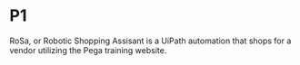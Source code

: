 # P1
RoSa, or Robotic Shopping Assisant is a UiPath automation that shops for a vendor utilizing the Pega training website.
